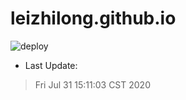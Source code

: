# leizhilong.github.io

![deploy](https://github.com/leizhilong/blog/workflows/deploy/badge.svg)

* Last Update:
> Fri Jul 31 15:11:03 CST 2020

